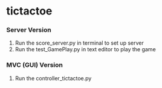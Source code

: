 # tictactoe

### Server Version
1. Run the score_server.py in terminal to set up server 
2. Run the test_GamePlay.py in text editor to play the game


### MVC (GUI) Version
1. Run the controller_tictactoe.py

